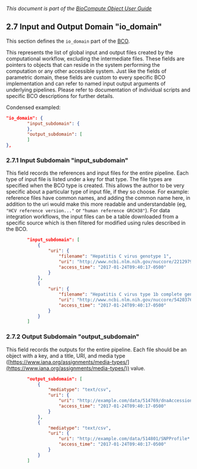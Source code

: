 _This document is part of the [BioCompute Object User Guide](user_guide.md)_


## 2.7 Input and Output Domain "io_domain"

This section defines the `io_domain` part of the [BCO](bco-domains.md).

This represents the list of global input and output files created by the computational workflow, excluding the intermediate files. These fields are pointers to objects that can reside in the system performing the computation or any other accessible system. Just like the fields of parametric domain, these fields are custom to every specific BCO implementation and can refer to named input output arguments of underlying pipelines. Please refer to documentation of individual scripts and specific BCO descriptions for further details.

Condensed exampled:

```json
"io_domain": {
        "input_subdomain": {
        }, 
        "output_subdomain": [
        ]
}, 
```

### 2.7.1 Input Subdomain "input_subdomain"

This field records the references and input files for the entire pipeline. Each type of input file is listed under a key for that type. The file types are specified when the BCO type is created. This allows the author to be very specific about a particular type of input file, if they so choose. For example: reference files have common names, and adding the common name here, in addition to the uri would make this more readable and understandable (eg, `"HCV reference version..."` or `"human reference GRCH38"`). For data integration workflows, the input files can be a table downloaded from a specific source which is then filtered for modified using rules described in the BCO.

```json
        "input_subdomain": [
            {
                "uri": {
                    "filename": "Hepatitis C virus genotype 1", 
                    "uri": "http://www.ncbi.nlm.nih.gov/nuccore/22129792",
                    "access_time": "2017-01-24T09:40:17-0500"
                }
            }, 
            {
                "uri": {
                    "filename": "Hepatitis C virus type 1b complete genome", 
                    "uri": "http://www.ncbi.nlm.nih.gov/nuccore/5420376",
                    "access_time": "2017-01-24T09:40:17-0500"
                }
            }
        ]
```

### 2.7.2 Output Subdomain "output_subdomain"

This field records the outputs for the entire pipeline. Each file should be an object with a key, and a title, URI, and media type ([https://www.iana.org/assignments/media-types/](https://www.iana.org/assignments/media-types/)) value.  

```json
        "output_subdomain": [
            {
                "mediatype": "text/csv", 
                "uri": { 
                    "uri": "http://example.com/data/514769/dnaAccessionBased.csv",
                    "access_time": "2017-01-24T09:40:17-0500"
                }
            },
            {
                "mediatype": "text/csv", 
                "uri": {
                    "uri": "http://example.com/data/514801/SNPProfile*.csv",
                    "access_time": "2017-01-24T09:40:17-0500"
                }
            }
        ]
```

